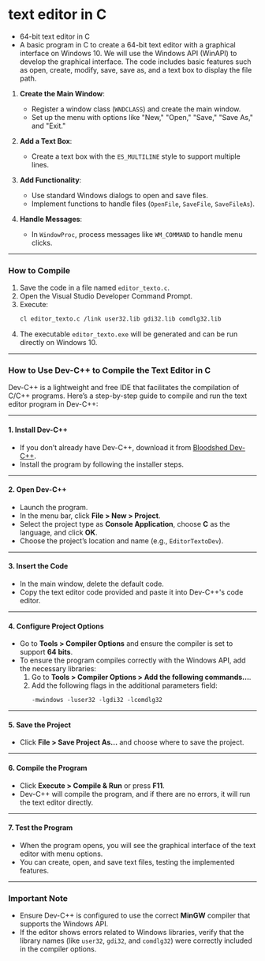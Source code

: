 # text editor in C

- 64-bit text editor in C
- A basic program in C to create a 64-bit text editor with a graphical interface on Windows 10. We will use the Windows API (WinAPI) to develop the graphical interface. The code includes basic features such as open, create, modify, save, save as, and a text box to display the file path.

1. **Create the Main Window**:
   - Register a window class (`WNDCLASS`) and create the main window.
   - Set up the menu with options like "New," "Open," "Save," "Save As," and "Exit."

2. **Add a Text Box**:
   - Create a text box with the `ES_MULTILINE` style to support multiple lines.

3. **Add Functionality**:
   - Use standard Windows dialogs to open and save files.
   - Implement functions to handle files (`OpenFile`, `SaveFile`, `SaveFileAs`).

4. **Handle Messages**:
   - In `WindowProc`, process messages like `WM_COMMAND` to handle menu clicks.

---

### **How to Compile**

1. Save the code in a file named `editor_texto.c`.
2. Open the Visual Studio Developer Command Prompt.
3. Execute:
   ```bash
   cl editor_texto.c /link user32.lib gdi32.lib comdlg32.lib
   ```
4. The executable `editor_texto.exe` will be generated and can be run directly on Windows 10.

---

### **How to Use Dev-C++ to Compile the Text Editor in C**

Dev-C++ is a lightweight and free IDE that facilitates the compilation of C/C++ programs. Here’s a step-by-step guide to compile and run the text editor program in Dev-C++:

---

#### 1. **Install Dev-C++**
- If you don’t already have Dev-C++, download it from [Bloodshed Dev-C++](https://sourceforge.net/projects/orwelldevcpp/).
- Install the program by following the installer steps.

---

#### 2. **Open Dev-C++**
- Launch the program.
- In the menu bar, click **File > New > Project**.
- Select the project type as **Console Application**, choose **C** as the language, and click **OK**.
- Choose the project’s location and name (e.g., `EditorTextoDev`).

---

#### 3. **Insert the Code**
- In the main window, delete the default code.
- Copy the text editor code provided and paste it into Dev-C++'s code editor.

---

#### 4. **Configure Project Options**
- Go to **Tools > Compiler Options** and ensure the compiler is set to support **64 bits**.
- To ensure the program compiles correctly with the Windows API, add the necessary libraries:
  1. Go to **Tools > Compiler Options > Add the following commands...**.
  2. Add the following flags in the additional parameters field:
     ```
     -mwindows -luser32 -lgdi32 -lcomdlg32
     ```

---

#### 5. **Save the Project**
- Click **File > Save Project As...** and choose where to save the project.

---

#### 6. **Compile the Program**
- Click **Execute > Compile & Run** or press **F11**.
- Dev-C++ will compile the program, and if there are no errors, it will run the text editor directly.

---

#### 7. **Test the Program**
- When the program opens, you will see the graphical interface of the text editor with menu options.
- You can create, open, and save text files, testing the implemented features.

---

### **Important Note**
- Ensure Dev-C++ is configured to use the correct **MinGW** compiler that supports the Windows API.
- If the editor shows errors related to Windows libraries, verify that the library names (like `user32`, `gdi32`, and `comdlg32`) were correctly included in the compiler options.
